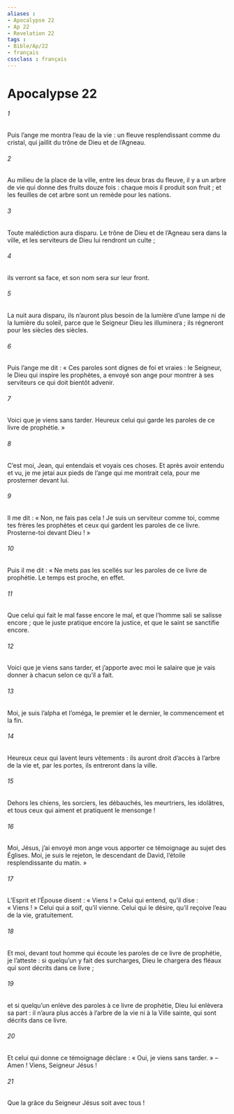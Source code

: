 ```yaml
---
aliases : 
- Apocalypse 22
- Ap 22
- Revelation 22
tags : 
- Bible/Ap/22
- français
cssclass : français
---
```


# Apocalypse 22

###### 1
Puis l’ange me montra l’eau de la vie : un fleuve resplendissant comme du cristal, qui jaillit du trône de Dieu et de l’Agneau.
###### 2
Au milieu de la place de la ville, entre les deux bras du fleuve, il y a un arbre de vie qui donne des fruits douze fois : chaque mois il produit son fruit ; et les feuilles de cet arbre sont un remède pour les nations.
###### 3
Toute malédiction aura disparu. Le trône de Dieu et de l’Agneau sera dans la ville, et les serviteurs de Dieu lui rendront un culte ;
###### 4
ils verront sa face, et son nom sera sur leur front.
###### 5
La nuit aura disparu, ils n’auront plus besoin de la lumière d’une lampe ni de la lumière du soleil, parce que le Seigneur Dieu les illuminera ; ils régneront pour les siècles des siècles.
###### 6
Puis l’ange me dit : « Ces paroles sont dignes de foi et vraies : le Seigneur, le Dieu qui inspire les prophètes, a envoyé son ange pour montrer à ses serviteurs ce qui doit bientôt advenir.
###### 7
Voici que je viens sans tarder. Heureux celui qui garde les paroles de ce livre de prophétie. »
###### 8
C’est moi, Jean, qui entendais et voyais ces choses. Et après avoir entendu et vu, je me jetai aux pieds de l’ange qui me montrait cela, pour me prosterner devant lui.
###### 9
Il me dit : « Non, ne fais pas cela ! Je suis un serviteur comme toi, comme tes frères les prophètes et ceux qui gardent les paroles de ce livre. Prosterne-toi devant Dieu ! »
###### 10
Puis il me dit : « Ne mets pas les scellés sur les paroles de ce livre de prophétie. Le temps est proche, en effet.
###### 11
Que celui qui fait le mal fasse encore le mal, et que l’homme sali se salisse encore ; que le juste pratique encore la justice, et que le saint se sanctifie encore.
###### 12
Voici que je viens sans tarder, et j’apporte avec moi le salaire que je vais donner à chacun selon ce qu’il a fait.
###### 13
Moi, je suis l’alpha et l’oméga, le premier et le dernier, le commencement et la fin.
###### 14
Heureux ceux qui lavent leurs vêtements : ils auront droit d’accès à l’arbre de la vie et, par les portes, ils entreront dans la ville.
###### 15
Dehors les chiens, les sorciers, les débauchés, les meurtriers, les idolâtres, et tous ceux qui aiment et pratiquent le mensonge !
###### 16
Moi, Jésus, j’ai envoyé mon ange vous apporter ce témoignage au sujet des Églises. Moi, je suis le rejeton, le descendant de David, l’étoile resplendissante du matin. »
###### 17
L’Esprit et l’Épouse disent : « Viens ! » Celui qui entend, qu’il dise : « Viens ! » Celui qui a soif, qu’il vienne. Celui qui le désire, qu’il reçoive l’eau de la vie, gratuitement.
###### 18
Et moi, devant tout homme qui écoute les paroles de ce livre de prophétie, je l’atteste : si quelqu’un y fait des surcharges, Dieu le chargera des fléaux qui sont décrits dans ce livre ;
###### 19
et si quelqu’un enlève des paroles à ce livre de prophétie, Dieu lui enlèvera sa part : il n’aura plus accès à l’arbre de la vie ni à la Ville sainte, qui sont décrits dans ce livre.
###### 20
Et celui qui donne ce témoignage déclare : « Oui, je viens sans tarder. » – Amen ! Viens, Seigneur Jésus !
###### 21
Que la grâce du Seigneur Jésus soit avec tous !
